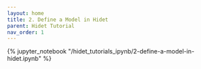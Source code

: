 ```yaml
---
layout: home
title: 2. Define a Model in Hidet
parent: Hidet Tutorial
nav_order: 1
---
```


{% jupyter_notebook "/hidet_tutorials_ipynb/2-define-a-model-in-hidet.ipynb" %}


